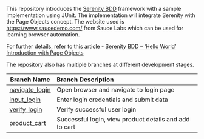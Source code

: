 This repository introduces the [Serenity BDD](https://serenity-bdd.info/) framework with a sample implementation using JUnit. The implementation will integrate Serenity with the Page Objects concept. The website used is https://www.saucedemo.com/ from Sauce Labs which can be used for learning browser automation.

For further details, refer to this article - [Serenity BDD – ‘Hello World’ Introduction with Page Objects](https://ghchirp.tech/3319/)

The repository also has multiple branches at different development stages.

| Branch Name | Branch Description |
| --- | :-- |
| [navigate_login](https://github.com/grasshopper7/serenity-junit-hello/tree/navigate_login) | Open browser and navigate to login page |
| [input_login](https://github.com/grasshopper7/serenity-junit-hello/tree/input_login) | Enter login credentials and submit data |
| [verify_login](https://github.com/grasshopper7/serenity-junit-hello/tree/verify_login) | Verify successful user login |
| [product_cart](https://github.com/grasshopper7/serenity-junit-hello/tree/product_cart) | Successful login, view product details and add to cart |
